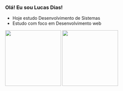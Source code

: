 ### Olá! Eu sou Lucas Dias!

- Hoje estudo Desenvolvimento de Sistemas
- Estudo com foco em Desenvolvimento web

<div>
    <a href-"https://beacons.ai/Lucasdias79931">
    <img height="180em" src=https://github-readme-stats.vercel.app/api?username=Lucasdias79931&show_incons-true&&theme-dark&include_all_commits-true&count_private=true"L>
    <img height="180em" src="https://github-readme-stats.vercel.app/api/top-langs/?username=Lucasdias79931&layout=compact&langs_count-16&theme=dracula"L>
</div>
